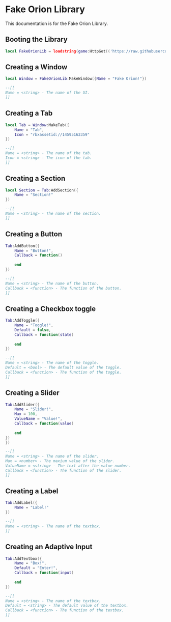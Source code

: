 # Fake Orion Library
This documentation is for the Fake Orion Library.


## Booting the Library
```lua
local FakeOrionLib = loadstring(game:HttpGet(('https://raw.githubusercontent.com/fakeshlexware/FakeOrion/main/source')))()
```


## Creating a Window
```lua
local Window = FakeOrionLib:MakeWindow({Name = "Fake Orion!"})

--[[
Name = <string> - The name of the UI.
]]
```


## Creating a Tab
```lua
local Tab = Window:MakeTab({
	Name = "Tab",
	Icon = "rbxassetid://14595162359"
})

--[[
Name = <string> - The name of the tab.
Icon = <string> - The icon of the tab.
]]
```


## Creating a Section
```lua
local Section = Tab:AddSection({
	Name = "Section!"
})

--[[
Name = <string> - The name of the section.
]]
```


## Creating a Button
```lua
Tab:AddButton({
    Name = "Button!",
    Callback = function()
        
    end
})

--[[
Name = <string> - The name of the button.
Callback = <function> - The function of the button.
]]
```


## Creating a Checkbox toggle
```lua
Tab:AddToggle({
	Name = "Toggle!",
	Default = false,
	Callback = function(state)
		
	end    
})

--[[
Name = <string> - The name of the toggle.
Default = <bool> - The default value of the toggle.
Callback = <function> - The function of the toggle.
]]
```


## Creating a Slider
```lua
Tab:AddSlider({
    Name = "Slider!",
    Max = 100,
    ValueName = "Value!",
    Callback = function(value)
        
    end
})
})

--[[
Name = <string> - The name of the slider.
Max = <number> - The maxium value of the slider.
ValueName = <string> - The text after the value number.
Callback = <function> - The function of the slider.
]]
```


## Creating a Label
```lua
Tab:AddLabel({
	Name = "Label!"
})

--[[
Name = <string> - The name of the textbox.
]]
```


## Creating an Adaptive Input
```lua
Tab:AddTextbox({
	Name = "Box!",
	Default = "Enter!",
	Callback = function(input)
		
	end	  
})

--[[
Name = <string> - The name of the textbox.
Default = <string> - The default value of the textbox.
Callback = <function> - The function of the textbox.
]]
```

